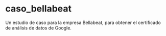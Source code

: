 # caso_bellabeat
Un estudio de caso para la empresa Bellabeat, para obtener el certificado de análisis de datos de Google.
